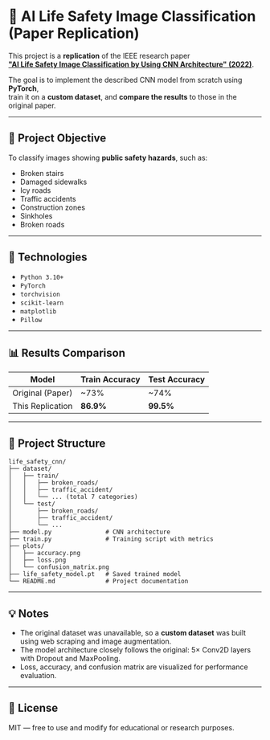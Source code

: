 # 🧠 AI Life Safety Image Classification (Paper Replication)

This project is a **replication** of the IEEE research paper  
[**"AI Life Safety Image Classification by Using CNN Architecture" (2022)**](https://ieeexplore.ieee.org/document/9954724).

The goal is to implement the described CNN model from scratch using **PyTorch**,  
train it on a **custom dataset**, and **compare the results** to those in the original paper.

---

## 📌 Project Objective

To classify images showing **public safety hazards**, such as:
- Broken stairs
- Damaged sidewalks
- Icy roads
- Traffic accidents
- Construction zones
- Sinkholes
- Broken roads

---

## 🧰 Technologies

- `Python 3.10+`
- `PyTorch`
- `torchvision`
- `scikit-learn`
- `matplotlib`
- `Pillow`

---

## 📊 Results Comparison

| Model               | Train Accuracy | Test Accuracy |
|--------------------|----------------|----------------|
| Original (Paper)   | ~73%           | ~74%           |
| This Replication   | **86.9%**      | **99.5%**      |

---

## 📁 Project Structure

```text
life_safety_cnn/
├── dataset/
│   ├── train/
│   │   ├── broken_roads/
│   │   ├── traffic_accident/
│   │   └── ... (total 7 categories)
│   └── test/
│       ├── broken_roads/
│       ├── traffic_accident/
│       └── ...
├── model.py               # CNN architecture
├── train.py               # Training script with metrics
├── plots/
│   ├── accuracy.png
│   ├── loss.png
│   └── confusion_matrix.png
├── life_safety_model.pt   # Saved trained model
└── README.md              # Project documentation
```

  
---

## 💡 Notes

- The original dataset was unavailable, so a **custom dataset** was built using web scraping and image augmentation.
- The model architecture closely follows the original: 5× Conv2D layers with Dropout and MaxPooling.
- Loss, accuracy, and confusion matrix are visualized for performance evaluation.

---

## 📜 License

MIT — free to use and modify for educational or research purposes.

